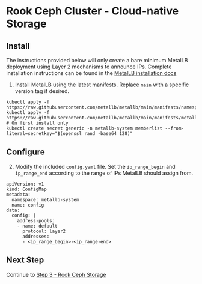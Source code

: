 # Rook Ceph Cluster - Cloud-native Storage
## Install
The instructions provided below will only create a bare minimum MetalLB deployment using Layer 2 mechanisms to announce IPs.  Complete installation instructions can be found in the [MetalLB installation docs](https://metallb.universe.tf/installation/)

1. Install MetalLB using the latest manifests.  Replace `main` with a specific version tag if desired.
```
kubectl apply -f https://raw.githubusercontent.com/metallb/metallb/main/manifests/namespace.yaml
kubectl apply -f https://raw.githubusercontent.com/metallb/metallb/main/manifests/metallb.yaml
# On first install only
kubectl create secret generic -n metallb-system memberlist --from-literal=secretkey="$(openssl rand -base64 128)"
```

## Configure
2. Modify the included `config.yaml` file.  Set the `ip_range_begin` and `ip_range_end` according to the range of IPs MetalLB should assign from.
```
apiVersion: v1
kind: ConfigMap
metadata:
  namespace: metallb-system
  name: config
data:
  config: |
    address-pools:
    - name: default
      protocol: layer2
      addresses:
      - <ip_range_begin>-<ip_range-end>
```

## Next Step
Continue to [Step 3 - Rook Ceph Storage](../03-rook-ceph/)